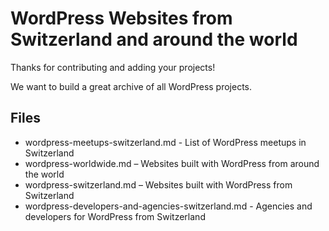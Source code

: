 # WordPress Websites from Switzerland and around the world

Thanks for contributing and adding your projects!

We want to build a great archive of all WordPress projects.

## Files

* wordpress-meetups-switzerland.md - List of WordPress meetups in Switzerland
* wordpress-worldwide.md – Websites built with WordPress from around the world
* wordpress-switzerland.md – Websites built with WordPress from Switzerland
* wordpress-developers-and-agencies-switzerland.md - Agencies and developers for WordPress from Switzerland
